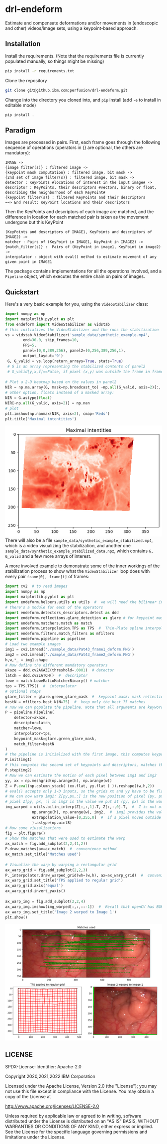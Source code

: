 # drl-endeform
Estimate and compensate deformations and/or movements in (endoscopic and other) videos/image sets,  using a keypoint-based approach.

## Installation
Install the requirements. (Note that the requirements file is currently populated manually, so things might be missing)
```bash
pip install -r requirements.txt
```
Clone the repository
```bash
git clone git@github.ibm.com:perfusion/drl-endeform.git
```
Change into the directory you cloned into, and `pip` install (add `-e` to install in editable mode)
```bash
pip install .
```

## Paradigm
Images are processed in pairs. First, each frame goes through the following sequence of operations (operators in {} are optional, the others are mandatory):

    IMAGE -> 
    {image filter(s)} : filtered image -> 
    {keypoint mask computation} : filtered image, bit mask ->
    {2nd set of image filter(s)} : filtered image, bit mask ->
    detector : KeyPoints #locations of interest in the input image# -> 
    descriptor : KeyPoints, their descriptors #vectors, binary or float, describing the neighborhood of each KeyPoint#
    {keypoint filter(s)} : filtered KeyPoints and their descriptors
    ==> End result: KeyPoint locations and their descriptors

 Then the KeyPoints and descriptors of each image are matched, and the difference in location for each matched pair is taken as the movement undergone but this KeyPoint

    (KeyPoints and descriptors of IMAGE1, KeyPoints and descriptors of IMAGE2) ->
    matcher : Pairs of (KeyPoint in IMAGE1, KeyPoint in IMAGE2) -> 
    {match_filter(s)} :  Pairs of (KeyPoint in image1, KeyPoint in image2) -> 
    interpolator : object with eval() method to estimate movement of any given point in IMAGE1

The package contains implementations for all the operations involved, and a `Pipeline` object, which executes the entire chain on pairs of images.
## Quickstart
Here's a very basic example for you, using the `VideoStabilizer` class:
```python
import numpy as np
import matplotlib.pyplot as plt
from endeform import VideoStabilizer as vidstab
# this initializes the VideoStabilizer and the runs the stabilization
vs = vidstab.VideoStabilizer('sample_data/synthetic_example.mp4',
        end=30.0, skip_frames=10,
        FPS=5,
        panel=(0,0,389,256), panel2=(0,256,389,256,1),
        output_layout='9')
 G, G_valid = vs.loop(return_arrays=True, stats=True)
 # G is an array representing the stabilized contents of panel2
 # G_valid[y,x,f]==False, if pixel (x,y) was outside the frame in frame f

# Plot a 2-D heatmap based on the values in panel2 
NIR = np.ma.array(G, mask=np.broadcast_to( ~np.all(G_valid, axis=2)[:,:,np.newaxis], G.shape))
# other option, floats instead of a masked array:
NIR = G.astype(float)
NIR[~np.all(G_valid, axis=2)] = np.nan
# plot
plt.imshow(np.nanmax(NIR, axis=2), cmap='Reds')
plt.title('Maximal intentities')
```
![Output image](./sample_data/README_output_image0.png)  
There will also be a file `sample_data/synthetic_example_stabilized.mp4`, which is a video visualizing the stabilization, and another one `sample_data/synthetic_example_stabilized_data.npz`, which contains `G, G_valid` and a few more arrays of interest.

A more involved example to demonstrate some of the inner workings of the stabilization process to show what the `VideoStabilizer` loop 
does with every pair `frame[0], frame[t]` of frames:
```python
import cv2  # to read images
import numpy as np
import matplotlib.pyplot as plt
import endeform.helpers.utils as utils  #  we will need the bilinear interpolation from here
# there's a module for each of the operators
import endeform.detectors_descriptors.detect as ddd
import endeform.reflections.glare_detection as glare # for keypoint mask computation
import endeform.matchers.match as match
import endeform.interpolation.TPS as TPS  #  Thin-Plate spline interpolator
import endeform.filters.match_filters as mfilters
import endeform.pipeline as pipeline
# Load two example images
img1 = cv2.imread('./sample_data/Pat43_frame1_deform.PNG')
img2 = cv2.imread('./sample_data/Pat43_frame2_deform.PNG')
h,w,*_ = img1.shape
# Now define the different mandatory operators
akaze = ddd.cv2AKAZE(threshold=.0001)  # detector
latch = ddd.cv2LATCH()  #  descriptor
lowe = match.LoweRatioMatcherBinary() # matcher
tps = TPS.TPS()  #  interpolator
# optional steps
glare_filter = glare.green_glare_mask  #  keypoint mask: mask reflections
bestN = mfilters.best_N(N=75)  #  keep only the best 75 matches
# now we can populate the pipeline. Note that all arguments are keyword arguments.
P = pipeline.Pipeline(
    detector=akaze,
    descriptor=latch,
    matcher=lowe,
    interpolator=tps,
    keypoint_mask=glare.green_glare_mask,
    match_filter=bestN
)
# the pipeline is initialized with the first image, this computes keypoints and descriptors
P.init(img1)
# this computes the second set of keypoints and descriptors, matches them, and interpolates their movement
P.step(img2)
# Now we can estimate the motion of each pixel between img1 and img2
yy, xx = np.meshgrid(np.arange(h), np.arange(w))
Z = P.eval(np.column_stack( (xx.flat, yy.flat ) )).reshape((w,h,2))  
# eval() accepts only 1-D inputs, so the grids xx and yy have to be flattened first, and the result has to be reshaped into an image
# We can now warp img2: Z[py,px,:] is the new position of pixel (py, px). Hence, whatever value we find at 
# pixel Z[py, px, :] in img2 is the value we put at (py, px) in the warped image. We're "putting it back where it came from".
img_warped = utils.bilin_interp(Z[:,:,1].T, Z[:,:,0].T,  #  Z is not of int type, so we have to interpolate from the nearest pixels
            np.arange(h), np.arange(w), img2,  #  img2 provides the values
            extrapolation_value=[0,255,0]  #  if a pixel moved outside of the frame, we fill it with solid green. This will generate a RuntimeWarning, please ignore
            ).astype(np.uint8)
# Now some viusalizations
fig = plt.figure()
# Show the matches that were used to estimate the warp
ax_match = fig.add_subplot(2,2,(1,2))
P.draw_matches(ax=ax_match)  #  convenience method
ax_match.set_title('Matches used')

# Visualize the warp by warping a rectangular grid
ax_warp_grid = fig.add_subplot(2,2,3)
P._interpolator.draw_warped_grid(wh=(w,h), ax=ax_warp_grid)  #  convenience method that every interpolator has
ax_warp_grid.set_title('TPS applied to regular grid')
ax_warp_grid.axis('equal')
ax_warp_grid.invert_yaxis()

ax_warp_img = fig.add_subplot(2,2,4)
ax_warp_img.imshow(img_warped[:,:,::-1])  #  Recall that openCV has BGR color order, plt RGB
ax_warp_img.set_title('Image 2 warped to Image 1')
plt.show()
```
![Output image](./sample_data/README_output_image.png)

## LICENSE
SPDX-License-Identifier: Apache-2.0

Copyright 2020,2021,2022 IBM Corporation

Licensed under the Apache License, Version 2.0 (the "License");
you may not use this file except in compliance with the License.
You may obtain a copy of the License at

http://www.apache.org/licenses/LICENSE-2.0

Unless required by applicable law or agreed to in writing, software
distributed under the License is distributed on an "AS IS" BASIS,
WITHOUT WARRANTIES OR CONDITIONS OF ANY KIND, either express or implied.
See the License for the specific language governing permissions and
limitations under the License.


